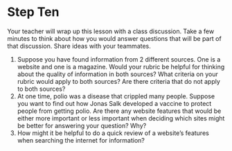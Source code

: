 # Step Ten

Your teacher will wrap up this lesson with a class discussion. Take a few minutes to think about how you would answer questions that will be part of that discussion. Share ideas with your teammates.

1. Suppose you have found information from 2 different sources. One is a website and one is a magazine. Would your rubric be helpful for thinking about the quality of information in both sources? What criteria on your rubric would apply to both sources? Are there criteria that do not apply to both sources?
2. At one time, polio was a disease that crippled many people. Suppose you want to find out how Jonas Salk developed a vaccine to protect people from getting polio. Are there any website features that would be either more important or less important when deciding which sites might be better for answering your question? Why?
3. How might it be helpful to do a quick review of a website’s features when searching the internet for information?